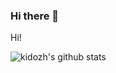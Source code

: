 ### Hi there 👋

Hi!

![kidozh's github stats](https://github-readme-stats.vercel.app/api?username=kidozh&show_icons=true)

<!--
**kidozh/kidozh** is a ✨ _special_ ✨ repository because its `README.md` (this file) appears on your GitHub profile.


